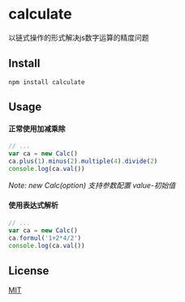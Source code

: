 # calculate
以链式操作的形式解决js数字运算的精度问题

## Install
```
npm install calculate
```

## Usage
#### 正常使用加减乘除
```javascript
// ...
var ca = new Calc()
ca.plus(1).minus(2).multiple(4).divide(2)
console.log(ca.val())
```
*Note: new Calc(option) 支持参数配置 value-初始值*
#### 使用表达式解析
```javascript
// ...
var ca = new Calc()
ca.formul('1+2*4/2')
console.log(ca.val())
```
## License
[MIT](https://opensource.org/licenses/MIT)

